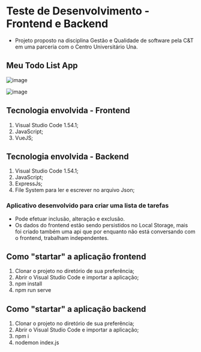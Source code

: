 # Teste de Desenvolvimento - Frontend e Backend

- Projeto proposto na disciplina Gestão e Qualidade de software pela C&T em uma parceria com o Centro Universitário Una.

## Meu Todo List App

![image](https://user-images.githubusercontent.com/67280323/125173153-22c9ec00-e194-11eb-8150-8c57c1f61cff.png)

![image](https://user-images.githubusercontent.com/67280323/125174042-f5337180-e198-11eb-968a-d2f3e4720530.png)

## Tecnologia envolvida - Frontend

1. Visual Studio Code 1.54.1;
1. JavaScript;
1. VueJS;

## Tecnologia envolvida - Backend

1. Visual Studio Code 1.54.1;
1. JavaScript;
1. ExpressJs;
1. File System para ler e escrever no arquivo Json;


### Aplicativo desenvolvido para criar uma lista de tarefas

- Pode efetuar inclusão, alteração e exclusão.
- Os dados do frontend estão sendo persistidos no Local Storage, mais foi criado também uma api que por enquanto não está conversando com o frontend, trabalham independentes.


## Como "startar" a aplicação frontend

1. Clonar o projeto no diretório de sua preferência;
1. Abrir o Visual Studio Code e importar a aplicação;
1. npm install
1. npm run serve


## Como "startar" a aplicação backend

1. Clonar o projeto no diretório de sua preferência;
1. Abrir o Visual Studio Code e importar a aplicação;
1. npm i
1. nodemon index.js


